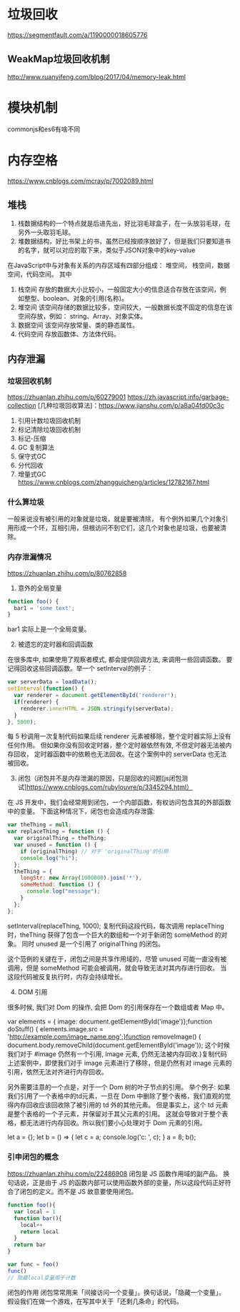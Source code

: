 # 垃圾回收
https://segmentfault.com/a/1190000018605776

## WeakMap垃圾回收机制
http://www.ruanyifeng.com/blog/2017/04/memory-leak.html

# 模块机制
commonjs和es6有啥不同

# 内存空格
https://www.cnblogs.com/mcray/p/7002089.html
## 堆栈
1. 栈数据结构的一个特点就是后进先出，好比羽毛球盒子，在一头放羽毛球，在另外一头取羽毛球。
2. 堆数据结构，好比书架上的书，虽然已经按顺序放好了，但是我们只要知道书的名字，就可以对应的取下来，类似于JSON对象中的key-value
<!-- 另一说法 -->
在JavaScript中与对象有关系的内存区域有四部分组成：
堆空间， 栈空间，数据空间，代码空间。
其中
1. 栈空间
存放的数据大小比较小，一般固定大小的信息适合存放在该空间，例 如整型、boolean、对象的引用(名称)。
2. 堆空间
该空间存储的数据比较多，空间较大，一般数据长度不固定的信息在该空间存放，例如： string、Array、对象实体。
3. 数据空间
该空间存放常量、类的静态属性。
4. 代码空间
存放函数体、方法体代码。
## 内存泄漏
### 垃圾回收机制
https://zhuanlan.zhihu.com/p/60279001
https://zh.javascript.info/garbage-collection
[几种垃圾回收算法]：https://www.jianshu.com/p/a8a04fd00c3c
1. 引用计数垃圾回收机制
2. 标记清除垃圾回收机制
3. 标记-压缩
4. GC 复制算法
5. 保守式GC
6. 分代回收
7. 增量式GC
https://www.cnblogs.com/zhangguicheng/articles/12782167.html
### 什么算垃圾
一般来说没有被引用的对象就是垃圾，就是要被清除， 有个例外如果几个对象引用形成一个环，互相引用，但根访问不到它们，这几个对象也是垃圾，也要被清除。
### 内存泄漏情况
https://zhuanlan.zhihu.com/p/80762858
1. 意外的全局变量
```js
function foo() { 
  bar1 = 'some text';
}
```
bar1 实际上是一个全局变量。

2. 被遗忘的定时器和回调函数

在很多库中, 如果使用了观察者模式, 都会提供回调方法, 来调用一些回调函数。 要记得回收这些回调函数。举一个 setInterval的例子：
```js
var serverData = loadData();
setInterval(function() { 
  var renderer = document.getElementById('renderer'); 
  if(renderer) { 
    renderer.innerHTML = JSON.stringify(serverData); 
  }
}, 5000); 
```
每 5 秒调用一次复制代码如果后续 renderer 元素被移除，整个定时器实际上没有任何作用。 但如果你没有回收定时器，整个定时器依然有效, 不但定时器无法被内存回收， 定时器函数中的依赖也无法回收。在这个案例中的 serverData 也无法被回收。

3. 闭包（闭包并不是内存泄漏的原因，只是回收的问题[js闭包测试]https://www.cnblogs.com/rubylouvre/p/3345294.html）

在 JS 开发中，我们会经常用到闭包，一个内部函数，有权访问包含其的外部函数中的变量。 下面这种情况下，闭包也会造成内存泄露:
```js
var theThing = null;
var replaceThing = function () { 
  var originalThing = theThing; 
  var unused = function () { 
    if (originalThing) // 对于 'originalThing'的引用 
    console.log("hi"); 
  }; 
  theThing = { 
    longStr: new Array(1000000).join('*'), 
    someMethod: function () { 
      console.log("message"); 
    } 
  };
};
```
setInterval(replaceThing, 1000);
复制代码这段代码，每次调用 replaceThing 时，theThing 获得了包含一个巨大的数组和一个对于新闭包 someMethod 的对象。 同时 unused 是一个引用了 originalThing 的闭包。

这个范例的关键在于，闭包之间是共享作用域的，尽管 unused 可能一直没有被调用，但是 someMethod 可能会被调用，就会导致无法对其内存进行回收。 当这段代码被反复执行时，内存会持续增长。

4. DOM 引用

很多时候, 我们对 Dom 的操作, 会把 Dom 的引用保存在一个数组或者 Map 中。

var elements = { image: document.getElementById('image')};function doStuff() { elements.image.src = 'http://example.com/image_name.png';}function removeImage() { document.body.removeChild(document.getElementById('image')); 
这个时候我们对于 #image 仍然有一个引用, Image 元素, 仍然无法被内存回收.}复制代码上述案例中，即使我们对于 image 元素进行了移除，但是仍然有对 image 元素的引用，依然无法对齐进行内存回收。

另外需要注意的一个点是，对于一个 Dom 树的叶子节点的引用。 举个例子: 如果我们引用了一个表格中的td元素，一旦在 Dom 中删除了整个表格，我们直观的觉得内存回收应该回收除了被引用的 td 外的其他元素。 但是事实上，这个 td 元素是整个表格的一个子元素，并保留对于其父元素的引用。 这就会导致对于整个表格，都无法进行内存回收。所以我们要小心处理对于 Dom 元素的引用。

let a = {};
let b = () => {
  let c = a;
  console.log('c: ', c);
}
a = 8;
b();
### 引申闭包的概念
https://zhuanlan.zhihu.com/p/22486908
闭包是 JS 函数作用域的副产品。
换句话说，正是由于 JS 的函数内部可以使用函数外部的变量，所以这段代码正好符合了闭包的定义。而不是 JS 故意要使用闭包。
```js
function foo(){
  var local = 1
  function bar(){
    local++
    return local
  }
  return bar
}

var func = foo()
func()
// 隐藏local变量用于计数
```
闭包的作用
闭包常常用来「间接访问一个变量」。换句话说，「隐藏一个变量」。
假设我们在做一个游戏，在写其中关于「还剩几条命」的代码。
